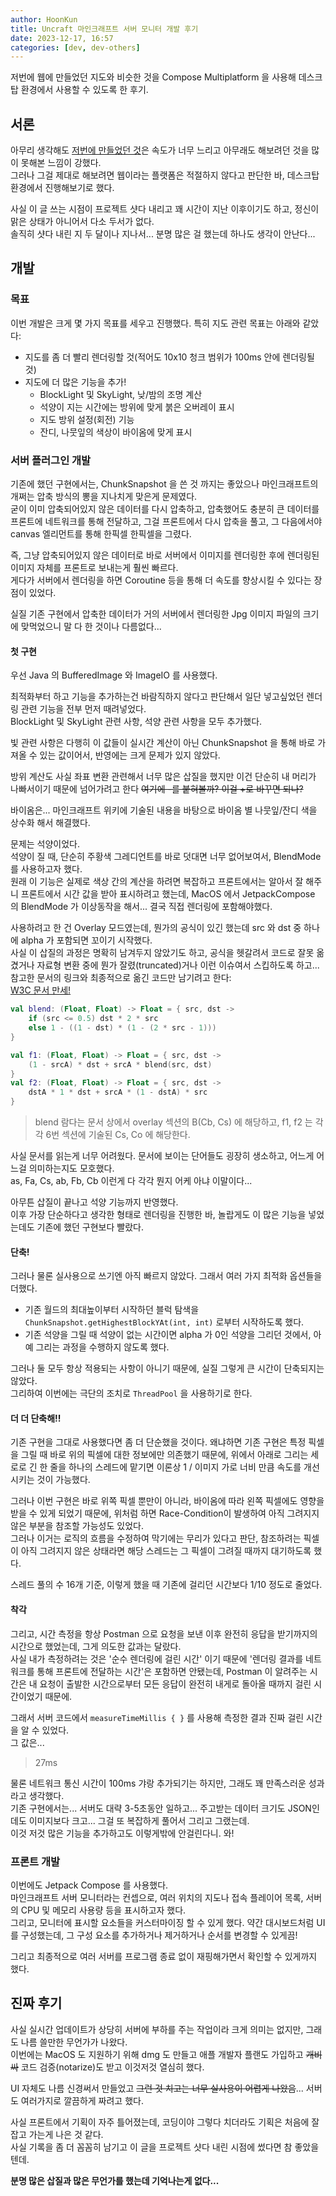 ```yaml
---
author: HoonKun
title: Uncraft 마인크래프트 서버 모니터 개발 후기
date: 2023-12-17, 16:57
categories: [dev, dev-others]
---
```

저번에 웹에 만들었던 지도와 비슷한 것을 Compose Multiplatform 을 사용해 데스크탑 환경에서 사용할 수 있도록 한 후기.
<!-- Excerpt -->

## 서론
아무리 생각해도 [저번에 만들었던 것](/posts/retrieve/2023-04-01-spoon-minecraft-manager)은 속도가 너무 느리고 아무래도 해보려던 것을 많이 못해본 느낌이 강했다.  
그러나 그걸 제대로 해보려면 웹이라는 플랫폼은 적절하지 않다고 판단한 바, 데스크탑 환경에서 진행해보기로 했다.  

사실 이 글 쓰는 시점이 프로젝트 샷다 내리고 꽤 시간이 지난 이후이기도 하고, 정신이 맑은 상태가 아니어서 다소 두서가 없다.  
솔직히 샷다 내린 지 두 달이나 지나서... 분명 많은 걸 했는데 하나도 생각이 안난다...

## 개발
### 목표
이번 개발은 크게 몇 가지 목표를 세우고 진행했다. 특히 지도 관련 목표는 아래와 같았다:
- 지도를 좀 더 빨리 렌더링할 것(적어도 10x10 청크 범위가 100ms 안에 렌더링될 것)
- 지도에 더 많은 기능을 추가!
  - BlockLight 및 SkyLight, 낮/밤의 조명 계산
  - 석양이 지는 시간에는 방위에 맞게 붉은 오버레이 표시
  - 지도 방위 설정(회전) 기능
  - 잔디, 나뭇잎의 색상이 바이옴에 맞게 표시

### 서버 플러그인 개발
기존에 했던 구현에서는, ChunkSnapshot 을 쓴 것 까지는 좋았으나 마인크래프트의 개쩌는 압축 방식의 뽕을 지나치게 맞은게 문제였다.  
굳이 이미 압축되어있지 않은 데이터를 다시 압축하고, 압축했어도 충분히 큰 데이터를 프론트에 네트워크를 통해 전달하고, 그걸 프론트에서 다시 압축을 풀고, 그 다음에서야 canvas 엘리먼트를 통해 한픽셀 한픽셀을 그렸다.  

즉, 그냥 압축되어있지 않은 데이터로 바로 서버에서 이미지를 렌더링한 후에 렌더링된 이미지 자체를 프론트로 보내는게 훨씬 빠르다.  
게다가 서버에서 렌더링을 하면 Coroutine 등을 통해 더 속도를 향상시킬 수 있다는 장점이 있었다.  

실질 기존 구현에서 압축한 데이터가 거의 서버에서 렌더링한 Jpg 이미지 파일의 크기에 맞먹었으니 말 다 한 것이나 다름없다...  

#### 첫 구현
우선 Java 의 BufferedImage 와 ImageIO 를 사용했다.  

최적화부터 하고 기능을 추가하는건 바람직하지 않다고 판단해서 일단 넣고싶었던 렌더링 관련 기능을 전부 먼저 때려넣었다.  
BlockLight 및 SkyLight 관련 사항, 석양 관련 사항을 모두 추가했다.  

빛 관련 사항은 다행히 이 값들이 실시간 계산이 아닌 ChunkSnapshot 을 통해 바로 가져올 수 있는 값이어서, 반영에는 크게 문제가 있지 않았다.

방위 계산도 사실 좌표 변환 관련해서 너무 많은 삽질을 했지만 이건 단순히 내 머리가 나빠서이기 때문에 넘어가려고 한다 ~~여기에 -를 붙혀볼까? 이걸 +로 바꾸면 되나?~~

바이옴은... 마인크래프트 위키에 기술된 내용을 바탕으로 바이옴 별 나뭇잎/잔디 색을 상수화 해서 해결했다.

문제는 석양이었다.  
석양이 질 때, 단순히 주황색 그레디언트를 바로 덧대면 너무 없어보여서, BlendMode 를 사용하고자 했다.  
원래 이 기능은 실제로 색상 간의 계산을 하려면 복잡하고 프론트에서는 알아서 잘 해주니 프론트에서 시간 값을 받아 표시하려고 했는데, MacOS 에서 JetpackCompose 의 BlendMode 가 이상동작을 해서... 결국 직접 렌더링에 포함해야했다.  

사용하려고 한 건 Overlay 모드였는데, 뭔가의 공식이 있긴 했는데 src 와 dst 중 하나에 alpha 가 포함되면 꼬이기 시작했다.  
사실 이 삽질의 과정은 명확히 남겨두지 않았기도 하고, 공식을 헷갈려서 코드로 잘못 옮겼거나 자료형 변환 중에 뭔가 잘렸(truncated)거나 이런 이슈여서 스킵하도록 하고... 참고한 문서의 링크와 최종적으로 옮긴 코드만 남기려고 한다:  
[W3C 문서 만세!](https://www.w3.org/TR/compositing-1/)
```kotlin
val blend: (Float, Float) -> Float = { src, dst ->
    if (src <= 0.5) dst * 2 * src
    else 1 - ((1 - dst) * (1 - (2 * src - 1)))
}

val f1: (Float, Float) -> Float = { src, dst -> 
    (1 - srcA) * dst + srcA * blend(src, dst) 
}
val f2: (Float, Float) -> Float = { src, dst -> 
    dstA * 1 * dst + srcA * (1 - dstA) * src 
}
```
> blend 람다는 문서 상에서 overlay 섹션의 B(Cb, Cs) 에 해당하고, f1, f2 는 각각 6번 섹션에 기술된 Cs, Co 에 해당한다.  

사실 문서를 읽는게 너무 어려웠다. 문서에 보이는 단어들도 굉장히 생소하고, 어느게 어느걸 의미하는지도 모호했다.  
as, Fa, Cs, ab, Fb, Cb 이런게 다 각각 뭔지 어케 아냐 이말이다...  

아무튼 삽질이 끝나고 석양 기능까지 반영했다.  
이후 가장 단순하다고 생각한 형태로 렌더링을 진행한 바, 놀랍게도 이 많은 기능을 넣었는데도 기존에 했던 구현보다 빨랐다.  

#### 단축!
그러나 물론 실사용으로 쓰기엔 아직 빠르지 않았다. 그래서 여러 가지 최적화 옵션들을 더했다.
- 기존 월드의 최대높이부터 시작하던 블럭 탐색을 `ChunkSnapshot.getHighestBlockYAt(int, int)` 로부터 시작하도록 했다.
- 기존 석양을 그릴 때 석양이 없는 시간이면 alpha 가 0인 석양을 그리던 것에서, 아예 그리는 과정을 수행하지 않도록 했다.

그러나 둘 모두 항상 적용되는 사항이 아니기 때문에, 실질 그렇게 큰 시간이 단축되지는 않았다.  
그리하여 이번에는 극단의 조치로 `ThreadPool` 을 사용하기로 한다.  

#### 더 더 단축해!! 
기존 구현을 그대로 사용했다면 좀 더 단순했을 것이다. 왜냐하면 기존 구현은 특정 픽셀을 그릴 때 바로 위의 픽셀에 대한 정보에만 의존했기 때문에, 위에서 아래로 그리는 세로로 긴 한 줄을 하나의 스레드에 맡기면 이론상 1 / 이미지 가로 너비 만큼 속도를 개선시키는 것이 가능했다.

그러나 이번 구현은 바로 위쪽 픽셀 뿐만이 아니라, 바이옴에 따라 왼쪽 픽셀에도 영향을 받을 수 있게 되었기 때문에, 위처럼 하면 Race-Condition이 발생하여 아직 그려지지 않은 부분을 참조할 가능성도 있었다.  
그러나 이거는 로직의 흐름을 수정하여 막기에는 무리가 있다고 판단, 참조하려는 픽셀이 아직 그려지지 않은 상태라면 해당 스레드는 그 픽셀이 그려질 때까지 대기하도록 했다.  

스레드 풀의 수 16개 기준, 이렇게 했을 때 기존에 걸리던 시간보다 1/10 정도로 줄었다.

#### 착각
그리고, 시간 측정을 항상 Postman 으로 요청을 보낸 이후 완전히 응답을 받기까지의 시간으로 했었는데, 그게 의도한 값과는 달랐다.  
사실 내가 측정하려는 것은 '순수 렌더링에 걸린 시간' 이기 때문에 '렌더링 결과를 네트워크를 통해 프론트에 전달하는 시간'은 포함하면 안됐는데, Postman 이 알려주는 시간은 내 요청이 출발한 시간으로부터 모든 응답이 완전히 내게로 돌아올 때까지 걸린 시간이었기 때문에.  

그래서 서버 코드에서 `measureTimeMillis { }` 를 사용해 측정한 결과 진짜 걸린 시간을 알 수 있었다.  
그 값은...

> 27ms

물론 네트워크 통신 시간이 100ms 갸랑 추가되기는 하지만, 그래도 꽤 만족스러운 성과라고 생각했다.  
기존 구현에서는... 서버도 대략 3-5초동안 일하고... 주고받는 데이터 크기도 JSON인데도 이미지보다 크고... 그걸 또 복잡하게 풀어서 그리고 그랬는데.  
이것 저것 많은 기능을 추가하고도 이렇게밖에 안걸린다니. 와!

### 프론트 개발
이번에도 Jetpack Compose 를 사용했다.  
마인크래프트 서버 모니터라는 컨셉으로, 여러 위치의 지도나 접속 플레이어 목록, 서버의 CPU 및 메모리 사용량 등을 표시하고자 했다.  
그리고, 모니터에 표시할 요소들을 커스터마이징 할 수 있게 했다. 약간 대시보드처럼 UI를 구성했는데, 그 구성 요소를 추가하거나 제거하거나 순서를 변경할 수 있게끔!  

그리고 최종적으로 여러 서버를 프로그램 종료 없이 재핑해가면서 확인할 수 있게까지 했다.  

## 진짜 후기
사실 실시간 업데이트가 상당히 서버에 부하를 주는 작업이라 크게 의미는 없지만, 그래도 나름 쓸만한 무언가가 나왔다.  
이번에는 MacOS 도 지원하기 위해 dmg 도 만들고 애플 개발자 플랜도 가입하고 ~~개비싸~~ 코드 검증(notarize)도 받고 이것저것 열심히 했다.  

UI 자체도 나름 신경써서 만들었고 ~~그런 것 치고는 너무 실사용이 어렵게 나왔음~~... 서버도 여러가지로 깔끔하게 짜려고 했다.  

사실 프론트에서 기획이 자주 틀어졌는데, 코딩이야 그렇다 치더라도 기획은 처음에 잘 잡고 가는게 나은 것 같다.  
사실 기록을 좀 더 꼼꼼히 남기고 이 글을 프로젝트 샷다 내린 시점에 썼다면 참 좋았을텐데.  

**분명 많은 삽질과 많은 무언가를 했는데 기억나는게 없다...**